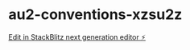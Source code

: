 # au2-conventions-xzsu2z

[Edit in StackBlitz next generation editor ⚡️](https://stackblitz.com/~/github.com/mreiche/au2-conventions-xzsu2z)